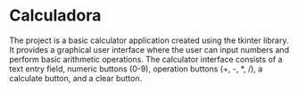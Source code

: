 # Calculadora
The project is a basic calculator application created using the tkinter library. It provides a graphical user interface where the user can input numbers and perform basic arithmetic operations. The calculator interface consists of a text entry field, numeric buttons (0-9), operation buttons (+, -, *, /), a calculate button, and a clear button.
